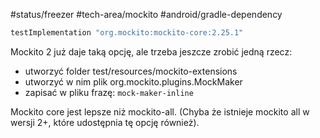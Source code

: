 #status/freezer 
#tech-area/mockito 
#android/gradle-dependency 

```groovy
testImplementation "org.mockito:mockito-core:2.25.1"
```

Mockito 2 już daje taką opcję, ale trzeba jeszcze zrobić jedną rzecz:
- utworzyć folder test/resources/mockito-extensions
- utworzyć w nim plik org.mockito.plugins.MockMaker
- zapisać w pliku frazę: `mock-maker-inline`


Mockito core jest lepsze niż mockito-all. (Chyba że istnieje mockito all w wersji 2+, które udostępnia tę opcję również).